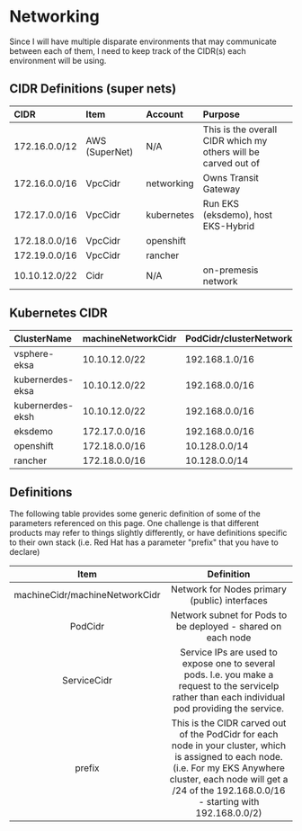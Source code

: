 # Networking

Since I will have multiple disparate environments that may communicate between each of them, I need to keep track of the CIDR(s) each environment will be using.


## CIDR Definitions (super nets)

| CIDR              | Item    | Account | Purpose |
|:------------------|:--------|:-----------|:-----|
| 172.16.0.0/12     | AWS (SuperNet) | N/A        | This is the overall CIDR which my others will be carved out of |
| 172.16.0.0/16     | VpcCidr | networking | Owns Transit Gateway |
| 172.17.0.0/16     | VpcCidr | kubernetes | Run EKS (eksdemo), host EKS-Hybrid |
| 172.18.0.0/16     | VpcCidr | openshift  | |
| 172.19.0.0/16     | VpcCidr | rancher    | |
| 10.10.12.0/22     | Cidr    | N/A        | on-premesis network |

## Kubernetes CIDR

| ClusterName        | machineNetworkCidr | PodCidr/clusterNetwork | prefix | ServiceNetwork | 
|:-------------------|:-------------------|:-----------------------|:-------|:---------------|
| vsphere-eksa       | 10.10.12.0/22      | 192.168.1.0/16         | /24    | 10.96.0.0/12   |
| kubernerdes-eksa   | 10.10.12.0/22      | 192.168.0.0/16         | /24    | 10.96.0.0/12   |
| kubernerdes-eksh   | 10.10.12.0/22      | 192.168.0.0/16         | /24    | 10.96.0.0/12   |
| eksdemo            | 172.17.0.0/16      | 192.168.0.0/16         | N/A    | 10.96.0.0/12   |
| openshift          | 172.18.0.0/16      | 10.128.0.0/14          | /23    | 172.30.0.0/16  |
| rancher            | 172.18.0.0/16      | 10.128.0.0/14          | /23    | 172.30.0.0/16  |

## Definitions

The following table provides some generic definition of some of the parameters referenced on this page.  One challenge is that different products may refer to things slightly differently, or have definitions specific to their own stack (i.e. Red Hat has a parameter "prefix" that you have to declare)

| Item | Definition |
|:----:|:----------:|
| machineCidr/machineNetworkCidr |  Network for Nodes primary (public) interfaces  
| PodCidr |   Network subnet for Pods to be deployed - shared on each node  
| ServiceCidr |   Service IPs are used to expose one to several pods.  I.e. you make a request to the serviceIp rather than each individual pod providing the service.
| prefix | This is the CIDR carved out of the PodCidr for each node in your cluster, which is assigned to each node.  (i.e. For my EKS Anywhere cluster, each node will get a /24 of the 192.168.0.0/16 - starting with 192.168.0.0/2)
